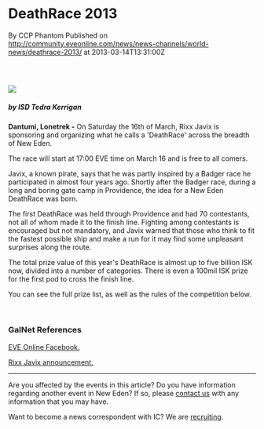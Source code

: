 # DeathRace 2013
By CCP Phantom
Published on http://community.eveonline.com/news/news-channels/world-news/deathrace-2013/ at 2013-03-14T13:31:00Z

### &nbsp;

 ![](http://www.eve-ic.net/media/assets/icarticlebanner.png)

##### by ISD Tedra Kerrigan

**Dantumi, Lonetrek -** On Saturday the 16th of March, Rixx Javix is sponsoring and organizing what he calls a 'DeathRace' across the breadth of New Eden.

The race will start at 17:00 EVE time on March 16 and is free to all comers.

Javix, a known pirate, says that he was partly inspired by a Badger race he participated in almost four years ago. Shortly after the Badger race, during a long and boring gate camp in Providence, the idea for a New Eden DeathRace was born.

The first DeathRace was held through Providence and had 70 contestants, not all of whom made it to the finish line. Fighting among contestants is encouraged but not mandatory, and Javix warned that those who think to fit the fastest possible ship and make a run for it may find some unpleasant surprises along the route.

The total prize value of this year's DeathRace is almost up to five billion ISK now, divided into a number of categories. There is even a 100mil ISK prize for the first pod to cross the finish line.

You can see the full prize list, as well as the rules of the competition below.

&nbsp;

### GalNet References

[EVE Online Facebook.](http://eveoganda.blogspot.com/p/deathrace-2013.html)

[Rixx Javix announcement.](http://eveoganda.blogspot.com/p/deathrace-2013.html)

* * *

Are you affected by the events in this article? Do you have information regarding another event in New Eden? If so, please [contact us](http://www.eveonline.com/news.asp?a=submitrp) with any information that you may have.

Want to become a news correspondent with IC? We are [recruiting](http://www.eveonline.com/isd.asp).

